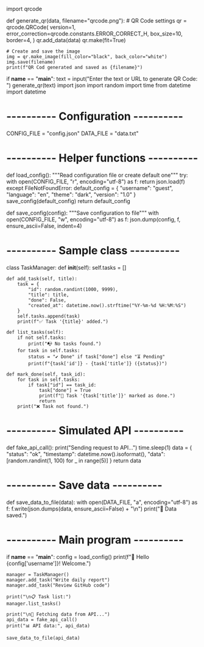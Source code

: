import qrcode

def generate_qr(data, filename="qrcode.png"):
    # QR Code settings
    qr = qrcode.QRCode(
        version=1,
        error_correction=qrcode.constants.ERROR_CORRECT_H,
        box_size=10,
        border=4,
    )
    qr.add_data(data)
    qr.make(fit=True)

    # Create and save the image
    img = qr.make_image(fill_color="black", back_color="white")
    img.save(filename)
    print(f"QR Cod generated and saved as {filename}")

if __name__ == "__main__":
    text = input("Enter the text or URL to generate QR Code: ")
    generate_qr(text)
import json
import random
import time
from datetime import datetime

# ---------- Configuration ----------
CONFIG_FILE = "config.json"
DATA_FILE = "data.txt"

# ---------- Helper functions ----------
def load_config():
    """Read configuration file or create default one"""
    try:
        with open(CONFIG_FILE, "r", encoding="utf-8") as f:
            return json.load(f)
    except FileNotFoundError:
        default_config = {
            "username": "guest",
            "language": "en",
            "theme": "dark",
            "version": "1.0"
        }
        save_config(default_config)
        return default_config

def save_config(config):
    """Save configuration to file"""
    with open(CONFIG_FILE, "w", encoding="utf-8") as f:
        json.dump(config, f, ensure_ascii=False, indent=4)

# ---------- Sample class ----------
class TaskManager:
    def __init__(self):
        self.tasks = []

    def add_task(self, title):
        task = {
            "id": random.randint(1000, 9999),
            "title": title,
            "done": False,
            "created_at": datetime.now().strftime("%Y-%m-%d %H:%M:%S")
        }
        self.tasks.append(task)
        print(f"✅ Task '{title}' added.")

    def list_tasks(self):
        if not self.tasks:
            print("📭 No tasks found.")
        for task in self.tasks:
            status = "✔️ Done" if task["done"] else "⏳ Pending"
            print(f"{task['id']} - {task['title']} ({status})")

    def mark_done(self, task_id):
        for task in self.tasks:
            if task["id"] == task_id:
                task["done"] = True
                print(f"🎯 Task '{task['title']}' marked as done.")
                return
        print("❌ Task not found.")

# ---------- Simulated API ----------
def fake_api_call():
    print("Sending request to API...")
    time.sleep(1)
    data = {
        "status": "ok",
        "timestamp": datetime.now().isoformat(),
        "data": [random.randint(1, 100) for _ in range(5)]
    }
    return data

# ---------- Save data ----------
def save_data_to_file(data):
    with open(DATA_FILE, "a", encoding="utf-8") as f:
        f.write(json.dumps(data, ensure_ascii=False) + "\n")
    print("💾 Data saved.")

# ---------- Main program ----------
if __name__ == "__main__":
    config = load_config()
    print(f"👋 Hello {config['username']}! Welcome.")

    manager = TaskManager()
    manager.add_task("Write daily report")
    manager.add_task("Review GitHub code")

    print("\n📋 Task list:")
    manager.list_tasks()

    print("\n📡 Fetching data from API...")
    api_data = fake_api_call()
    print("📊 API data:", api_data)

    save_data_to_file(api_data)

